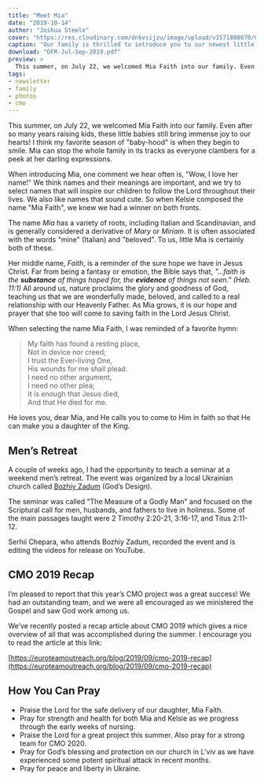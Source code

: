 ```yaml
---
title: "Meet Mia"
date: "2019-10-14"
author: "Joshua Steele"
cover: "https://res.cloudinary.com/dnkvsijzu/image/upload/v1571808070/OFReport/2019-10-14-meet-mia/mia-cover-1200-630_s1fflh.jpg"
caption: "Our family is thrilled to introduce you to our newest little girl. Say hello to Mia Faith!"
download: "OFR-Jul-Sep-2019.pdf"
preview: >
  This summer, on July 22, we welcomed Mia Faith into our family. Even after so many years raising kids, these little babies still bring immense joy to our hearts! I think my favorite season of "baby-hood" is when they begin to smile. Mia can stop the whole family in its tracks as everyone clambers for a peek at her darling expressions.
tags:
- newsletter
- family
- photos
- cmo
---
```


This summer, on July 22, we welcomed Mia Faith into our family. Even after so many years raising kids, these little babies still bring immense joy to our hearts! I think my favorite season of "baby-hood" is when they begin to smile. Mia can stop the whole family in its tracks as everyone clambers for a peek at her darling expressions.

<article-callout content="OFR-Jul-Sep-2019.pdf" :download="true" />

When introducing Mia, one comment we hear often is, "Wow, I love her name!" We think names and their meanings are important, and we try to select names that will inspire our children to follow the Lord throughout their lives. We also like names that sound cute. So when Kelsie composed the name "Mia Faith", we knew we had a winner on both fronts.

The name *Mia* has a variety of roots, including Italian and Scandinavian, and is generally considered a derivative of *Mary* or *Miriam*. It is often associated with the words "mine" (Italian) and "beloved". To us, little Mia is certainly both of these.

Her middle name, *Faith*, is a reminder of the sure hope we have in Jesus Christ. Far from being a fantasy or emotion, the Bible says that, *"...faith is the **substance** of things hoped for, the **evidence** of things not seen." (Heb. 11:1)* All around us, nature proclaims the glory and goodness of God, teaching us that we are wonderfully made, beloved, and called to a real relationship with our Heavenly Father. As Mia grows, it is our hope and prayer that she too will come to saving faith in the Lord Jesus Christ.

When selecting the name Mia Faith, I was reminded of a favorite hymn:

> My faith has found a resting place,   
> Not in device nor creed;   
> I trust the Ever-living One,   
> His wounds for me shall plead.   
> I need no other argument,   
> I need no other plea;   
> It is enough that Jesus died,   
> And that He died for me.

He loves you, dear Mia, and He calls you to come to Him in faith so that He can make you a daughter of the King.

## Men’s Retreat

A couple of weeks ago, I had the opportunity to teach a seminar at a weekend men’s retreat. The event was organized by a local Ukrainian church called [Bozhiy Zadum](https://www.facebook.com/gods.design.lviv/) (God’s Design).

<article-image publicId="OFReport/2019-10-14-meet-mia/mens-seminar_glmyvt.jpg" width="768" alt="Men's retreat" caption="A group photo at the conclusion of the recent men’s retreat organized by &ldquo;God’s Design Church&rdquo;"/>

The seminar was called "The Measure of a Godly Man" and focused on the Scriptural call for men, husbands, and fathers to live in holiness. Some of the main passages taught were 2 Timothy 2:20-21, 3:16-17, and Titus 2:11-12.

Serhii Chepara, who attends Bozhiy Zadum, recorded the event and is editing the videos for release on YouTube.

## CMO 2019 Recap

I’m pleased to report that this year’s CMO project was a great success! We had an outstanding team, and we were all encouraged as we ministered the Gospel and saw God work among us.

We’ve recently posted a recap article about CMO 2019 which gives a nice overview of all that was accomplished during the summer. I encourage you to read the article at this link:

[https://euroteamoutreach.org/blog/2019/09/cmo-2019-recap](https://euroteamoutreach.org/blog/2019/09/cmo-2019-recap)

<article-image publicId="OFReport/2019-10-14-meet-mia/cmo-2019-team_dqkrmn.jpg" width="768" alt="CMO 2019 Team" caption="The CMO 2019 team"/>

## How You Can Pray

* Praise the Lord for the safe delivery of our daughter, Mia Faith.
* Pray for strength and health for both Mia and Kelsie as we progress through the early weeks of nursing.
* Praise the Lord for a great project this summer. Also pray for a strong team for CMO 2020.
* Pray for God’s blessing and protection on our church in L’viv as we have experienced some potent spiritual attack in recent months.
* Pray for peace and liberty in Ukraine.

<article-callout content="Keep scrolling for more photos from our family and ministry!" mb="12" />

<article-image publicId="OFReport/2019-10-14-meet-mia/mama-mia-bath-towel_nqbwzv.jpg" width="768" caption="Mia gets a bath. ❤️"/>

<article-image publicId="OFReport/2019-10-14-meet-mia/first-family-photo_wl7wuh.jpg" width="768" caption="This is our first family photo with Mia! If we look a little haggard, it's because we just walked in from the hospital. 😌"/>

<article-image publicId="OFReport/2019-10-14-meet-mia/abby-mia_yttctl.jpg" height="768" caption="Abby and Mia"/>

<article-image publicId="OFReport/2019-10-14-meet-mia/baba-at-airport_ozzvhu.jpg" width="768" caption="Baba's arrival at the L'viv airport was like a family holiday!"/>

<article-image publicId="OFReport/2019-10-14-meet-mia/kathryn-mia_jyethq.jpg" height="768" caption="Kathryn and Mia"/>

<article-image publicId="OFReport/2019-10-14-meet-mia/baba-helps-school_yrjuvr.jpg" width="768" caption="Baba was a great help at keeping the kids on track with school."/>

<article-image publicId="OFReport/2019-10-14-meet-mia/bohdana-mia_bgalmm.jpg" height="768" caption="Our dear nanny, Bohdana, is like a second mom to our kids. She's not only a tremendous help to Kelsie, but also an outstanding example of Godly womanhood for our daughters."/>

<article-image publicId="OFReport/2019-10-14-meet-mia/baba-stroller-david_rsnqat.jpg" height="768" caption="David enjoys some stroller time with Baba during a family walk at a park near our home in L'viv."/>

<article-image publicId="OFReport/2019-10-14-meet-mia/dad-mia-hostpital_zdndom.jpg" height="768" caption="Daddy gets some &ldquo;Mia-time&rdquo; at the hostpital."/>

<article-image publicId="OFReport/2019-10-14-meet-mia/david-holds-mia_rj6s9m.jpg" height="768" caption="Not the baby anymore! David is now a big brother!"/>

<article-image publicId="OFReport/2019-10-14-meet-mia/rebekah-baba_g1y3w3.jpg" width="768" caption="Rebekah and Baba at McDonald's"/>

